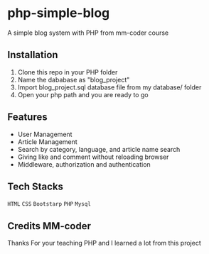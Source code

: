 # php-simple-blog
A simple blog system with PHP  from mm-coder course

## Installation
1. Clone this repo in your PHP folder
2. Name the dababase as "blog_project" 
3. Import blog_project.sql database file from my database/ folder
4. Open your php path and you are ready to go

## Features
* User Management
* Article Management
* Search by category, language, and article name search
* Giving like and comment without reloading browser
* Middleware, authorization and authentication

## Tech Stacks
`HTML` `CSS` `Bootstarp` `PHP` `Mysql`

## Credits MM-coder
Thanks For your teaching PHP and I learned a lot from this project 
